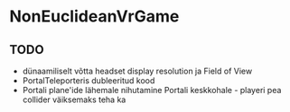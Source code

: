 # NonEuclideanVrGame

## TODO
* dünaamiliselt võtta headset display resolution ja Field of View
* PortalTeleporteris dubleeritud kood
* Portali plane'ide lähemale nihutamine Portali keskkohale - playeri pea collider väiksemaks teha ka